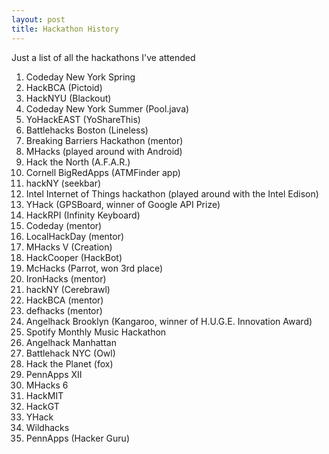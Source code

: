```yaml
---
layout: post
title: Hackathon History
---
```


Just a list of all the hackathons I've attended

1. Codeday New York Spring
2. HackBCA (Pictoid)
3. HackNYU (Blackout)
4. Codeday New York Summer (Pool.java)
5. YoHackEAST (YoShareThis)
6. Battlehacks Boston (Lineless)
7. Breaking Barriers Hackathon (mentor)
8. MHacks (played around with Android)
9. Hack the North (A.F.A.R.)
10. Cornell BigRedApps (ATMFinder app)
11. hackNY (seekbar)
12. Intel Internet of Things hackathon (played around with the Intel Edison)
13. YHack (GPSBoard, winner of Google API Prize)
14. HackRPI (Infinity Keyboard)
15. Codeday (mentor)
16. LocalHackDay (mentor)
17. MHacks V (Creation)
18. HackCooper (HackBot)
19. McHacks (Parrot, won 3rd place)
20. IronHacks (mentor)
21. hackNY (Cerebrawl)
22. HackBCA (mentor)
23. defhacks (mentor)
24. Angelhack Brooklyn (Kangaroo, winner of H.U.G.E. Innovation Award)
25. Spotify Monthly Music Hackathon
26. Angelhack Manhattan
27. Battlehack NYC (Owl)
28. Hack the Planet (fox)
29. PennApps XII
30.	MHacks 6
31.	HackMIT
32.	HackGT
33.	YHack
34.	Wildhacks
35. PennApps (Hacker Guru)